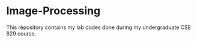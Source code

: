 # Image-Processing
This repository contains my lab codes done during my undergraduate CSE 829 course.
